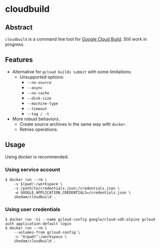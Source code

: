 cloudbuild
==========

Abstract
--------

`cloudbuild` is a command line tool for [Google Cloud Build](https://cloud.google.com/cloud-build/).
Still work in progress.

Features
--------

* Alternative for `gcloud builds submit` with some limitations:
    * Unsupported options:
        * `--no-source`
        * `--async`
        * `--no-cache`
        * `--disk-size`
        * `--machine-type`
        * `--timeout`
        * `--tag / -t`
* More robust behaviors.
    * Create source archives in the same way with `docker`.
    * Retries operations.

Usage
-----

Using docker is recommended.

### Using service account

```
$ docker run --rm \
    -v $(pwd):/workspace \
    -v /path/to/credentials.json:/credentials.json \
    -e GOOGLE_APPLICATION_CREDENTIALS=/credentials.json \
    ikedam/cloudbuild .
```

### Using user credentials

```
$ docker run -ti --name gcloud-config google/cloud-sdk:alpine gcloud auth application-default login
$ docker run --rm \
    --volumes-from gcloud-config \
    -v "$(pwd)":/workspace \
    ikedam/cloudbuild .
```
